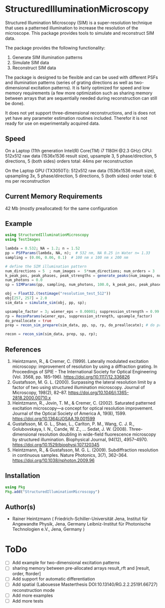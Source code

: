 # StructuredIlluminationMicroscopy

Structured Illumination Microscopy (SIM) is a super-resolution technique that uses a patterned illumination
to increase the resolution of the microscope. This package provides tools to simulate and reconstruct SIM data.

The package provides the following functionality:
1. Generate SIM illumination patterns
2. Simulate SIM data
3. Reconstruct SIM data

The package is designed to be flexible and can be used with different PSFs and illumination patterns (series of grating directions as well as two-dimensional excitation patterns). It is fairly optimized for speed and low memory requirements (a few more optimization such as sharing memory between arrays that are sequentially needed during reconstruction can still be done). 

It does not yet support three-dimensional reconstructions, and is does not yet have any parameter estimation routines included.
Therefor it is not ready for use on experimentally acquired data.

## Speed

On a Laptop (11th generation Intel(R) Core(TM) i7 1180H @2.3 GHz) CPU:
512x512 raw data (1536x1536 result size), upsample 3, 5 phase/direction, 5 directions, 5 (both sides) orders total: 
44ms per reconstruction

On the Laptop GPU (TX3050Ti):
512x512 raw data (1536x1536 result size), upsampling 3x, 5 phase/direction, 5 directions, 5 (both sides) order total: 
6 ms per reconstruction

## Current Memory Requirements

42 Mb (mostly preallocated) for the same configuration



## Example
```julia
using StructuredIlluminationMicroscopy
using TestImages

lambda = 0.532; NA = 1.2; n = 1.52
pp = PSFParams(lambda, NA, n);  # 532 nm, NA 0.25 in Water n= 1.33
sampling = (0.06, 0.06, 0.1)  # 100 nm x 100 nm x 200 nm

# define the SIM illumination pattern
num_directions = 5  ; num_images =  5*num_directions; num_orders = 3
k_peak_pos, peak_phases, peak_strengths = generate_peaks(num_images, num_directions, num_orders, 0.48 / (num_orders-1))
num_photons = 0.0
sp = SIMParams(pp, sampling, num_photons, 100.0, k_peak_pos, peak_phases, peak_strengths)

obj = Float32.(testimage("resolution_test_512"))
obj[257, 257] = 2.0
sim_data = simulate_sim(obj, pp, sp);

upsample_factor = 3; wiener_eps = 0.00001; suppression_strength = 0.99
rp = ReconParams(wiener_eps, suppression_strength, upsample_factor)
do_preallocate = true
prep = recon_sim_prepare(sim_data, pp, sp, rp, do_preallocate); # do preallocate

recon = recon_sim(sim_data, prep, sp, rp);
```

## References
1. Heintzmann, R., & Cremer, C. (1999). Laterally modulated excitation microscopy: improvement of resolution by using a diffraction grating. In Proceedings of SPIE - The International Society for Optical Engineering (Vol. 3568, pp. 185–196). https://doi.org/10.1117/12.336826
2. Gustafsson, M. G. L. (2000). Surpassing the lateral resolution limit by a factor of two using structured illumination microscopy. Journal of Microscopy, 198(2), 82–87. https://doi.org/10.1046/j.1365-2818.2000.00710.x
3. Heintzmann, R., Jovin, T. M., & Cremer, C. (2002). Saturated patterned excitation microscopy—a concept for optical resolution improvement. Journal of the Optical Society of America A, 19(8), 1599. https://doi.org/10.1364/JOSAA.19.001599
4. Gustafsson, M. G. L., Shao, L., Carlton, P. M., Wang, C. J. R., Golubovskaya, I. N., Cande, W. Z., … Sedat, J. W. (2008). Three-dimensional resolution doubling in wide-field fluorescence microscopy by structured illumination. Biophysical Journal, 94(12), 4957–4970. https://doi.org/10.1529/biophysj.107.120345
5. Heintzmann, R., & Gustafsson, M. G. L. (2009). Subdiffraction resolution in continuous samples. Nature Photonics, 3(7), 362–364. https://doi.org/10.1038/nphoton.2009.96

## Installation
```julia
using Pkg
Pkg.add("StructuredIlluminationMicroscopy")
```

## Author(s)
- Rainer Heintzmann (
    Friedrich-Schiller-Universität Jena, Institut für Angewandte Physik, Jena, Germany
    Leibniz-Institut für Photonische Technologien e.V., Jena, Germany
    )

# ToDo
- [ ] Add example for two-dimensional excitation patterns
- [ ] sharing memory between pre-allocated arrays result_rft and [result, order, ftorder]
- [ ] Add support for automatic differentiation
- [ ] Add spatial (Labouesse Masterthesis DOI:10.13140/RG.2.2.25191.66727) reconstruction mode
- [ ] Add more examples
- [ ] Add more tests

